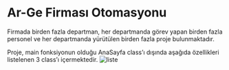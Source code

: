 # Ar-Ge Firması Otomasyonu

Firmada birden fazla departman, her departmanda görev yapan birden fazla personel ve her departmanda yürütülen birden fazla proje bulunmaktadır.

Proje, main fonksiyonun olduğu AnaSayfa class’ı dışında aşağıda özellikleri listelenen 3 class’ı içermektedir.
![liste](https://github.com/nnurrs/Ar-Ge_Firmasi_Otomasyon/assets/96475696/75a72fec-3713-4685-b0a4-e1f1efda2e9d)
